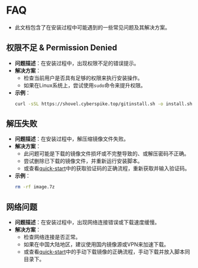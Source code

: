 # FAQ

* 此文档包含了在安装过程中可能遇到的一些常见问题及其解决方案。

## 权限不足 & Permission Denied
- **问题描述**：在安装过程中，出现权限不足的错误提示。
- **解决方案**：
    - 检查当前用户是否具有足够的权限来执行安装操作。
    - 如果在Linux系统上，尝试使用`sudo`命令来提升权限。
- **示例**：
    ```bash
    curl -sSL https://shovel.cyberspike.top/gitinstall.sh -o install.sh && sudo bash install.sh
    ```

## 解压失败
- **问题描述**：在安装过程中，解压缩镜像文件失败。
- **解决方案**：
    - 此问题可能是下载的镜像文件损坏或不完整导致的、或解压密码不正确。
    - 尝试删除已下载的镜像文件，并重新运行安装脚本。
    - 或查看[quick-start](../../../../quick-start.md)中的获取验证码的正确流程，重新获取并输入验证码。
- **示例**：
    ```bash
    rm -rf image.7z
    ```

## 网络问题
- **问题描述**：在安装过程中，出现网络连接错误或下载速度缓慢。
- **解决方案**：
    - 检查网络连接是否正常。
    - 如果在中国大陆地区，建议使用国内镜像源或VPN来加速下载。
    - 或查看[quick-start](../../../../quick-start.md)中的手动下载镜像的正确流程，手动下载并放入脚本同目录下。
  